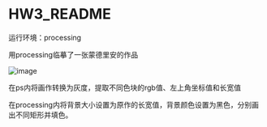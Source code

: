 # HW3_README

运行环境：processing 

用processing临摹了一张蒙德里安的作品

![image](https://github.com/Meiqi-Zhao/518141910035-ZhaoMeiqi/blob/main/Mondrian.png)

在ps内将画作转换为灰度，提取不同色块的rgb值、左上角坐标值和长宽值 

在processing内将背景大小设置为原作的长宽值，背景颜色设置为黑色，分别画出不同矩形并填色。
